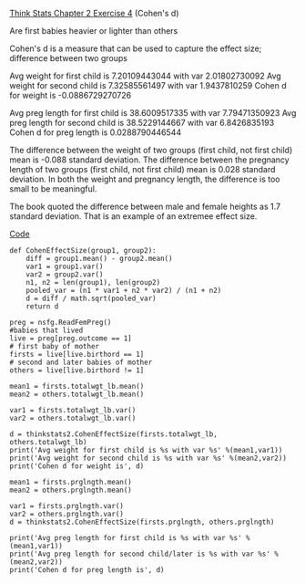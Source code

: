 [Think Stats Chapter 2 Exercise 4](http://greenteapress.com/thinkstats2/html/thinkstats2003.html#toc24) (Cohen's d)

Are first babies heavier or lighter than others

Cohen's d is a measure that can be used to capture the effect size; difference between two groups

Avg weight for first child is 7.20109443044 with var 2.01802730092
Avg weight for second child is 7.32585561497 with var 1.9437810259
Cohen d for weight is -0.0886729270726


Avg preg length for first child is 38.6009517335 with var 7.79471350923
Avg preg length for second child is 38.5229144667 with var 6.8426835193
Cohen d for preg length is 0.0288790446544


The difference between the weight of two groups (first child, not first child) mean is -0.088 standard deviation. The difference between the pregnancy length of two groups (first child, not first child) mean is 0.028 standard deviation.
In both the weight and pregnancy length, the difference is too small to be meaningful.

The book quoted the difference between male and female heights as 1.7 standard deviation. That is an example of an extremee effect size.

[Code](http://nbviewer.ipython.org/github/npatta01/ThinkStats2/blob/master/code/cohen.ipynb)


    def CohenEffectSize(group1, group2):
        diff = group1.mean() - group2.mean()
        var1 = group1.var()
        var2 = group2.var()
        n1, n2 = len(group1), len(group2)
        pooled_var = (n1 * var1 + n2 * var2) / (n1 + n2)
        d = diff / math.sqrt(pooled_var)
        return d
        
    preg = nsfg.ReadFemPreg()
    #babies that lived
    live = preg[preg.outcome == 1]
    # first baby of mother
    firsts = live[live.birthord == 1]
    # second and later babies of mother
    others = live[live.birthord != 1]
    
    mean1 = firsts.totalwgt_lb.mean()
    mean2 = others.totalwgt_lb.mean()
    
    var1 = firsts.totalwgt_lb.var()
    var2 = others.totalwgt_lb.var()
    
    d = thinkstats2.CohenEffectSize(firsts.totalwgt_lb, others.totalwgt_lb)
    print('Avg weight for first child is %s with var %s' %(mean1,var1))
    print('Avg weight for second child is %s with var %s' %(mean2,var2))
    print('Cohen d for weight is', d)
    
    mean1 = firsts.prglngth.mean()
    mean2 = others.prglngth.mean()
    
    var1 = firsts.prglngth.var()
    var2 = others.prglngth.var()
    d = thinkstats2.CohenEffectSize(firsts.prglngth, others.prglngth)
    
    print('Avg preg length for first child is %s with var %s' %(mean1,var1))
    print('Avg preg length for second child/later is %s with var %s' %(mean2,var2))
    print('Cohen d for preg length is', d)